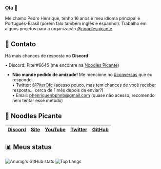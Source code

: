 ### Olá 👋

Me chamo Pedro Henrique, tenho 16 anos e meu idioma principal é Português-Brasil (porém falo também inglês e espanhol).
Trabalho em alguns projetos para a organização [@noodlespicante](https://github.com/noodlespicante).

📩 Contato
----
Há mais chances de resposta no **Discord**

• Discord: Piter#6645 (me encontre na [Noodles Picante](https://discord.gg/P9dhMJQ))
- **Não mande pedido de amizade!** Me mencione no [#conversas](https://discord.com/channels/584926863437070336/696846893468090450) que eu respondo.<br>
• Twitter: [@PiterOfc](https://twitter.com/piterofc) (acesso pouco, mas tem chances de você receber resposta... cerca de 1 mês depois de enviar?)<br>
• Email: phenriquenbphnb@gmail.com (quase não acesso, recomendo nem tentar esse método)<br>

🧨 Noodles Picante
----
[Discord][Discord] | [Site][Site] | [YouTube][YouTube] | [Twitter][Twitter] | [GitHub][GitHub]
------ | ------ | ------ | ------ | ------ |

   [Discord]: <https://discord.gg/P9dhMJQ>
   [Site]: <https://www.noodlespicante.site>
   [YouTube]: <https://www.youtube.com/c/NoodlesPicante>
   [Twitter]: <https://twitter.com/NoodlesPicante>
   [GitHub]: <https://github.com/noodlespicante>

📊 Meus status
----
![Anurag's GitHub stats](https://github-readme-stats.vercel.app/api?username=piter15821&show_icons=true&include_all_commits=true&locale=pt)
![Top Langs](https://github-readme-stats.vercel.app/api/top-langs/?username=piter15821&layout=compact)

<!--
**piter15821/piter15821** is a ✨ _special_ ✨ repository because its `README.md` (this file) appears on your GitHub profile.

Here are some ideas to get you started:

- 🔭 I’m currently working on ...
- 🌱 I’m currently learning ...
- 👯 I’m looking to collaborate on ...
- 🤔 I’m looking for help with ...
- 💬 Ask me about ...
- 📫 How to reach me: ...
- 😄 Pronouns: ...
- ⚡ Fun fact: ...
-->
